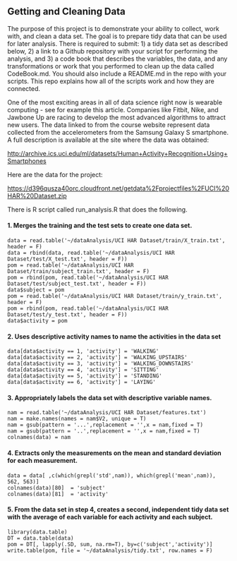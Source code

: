 ## Getting and Cleaning Data

The purpose of this project is to demonstrate your ability to collect, work with, and clean a data set. The goal is to prepare tidy data that can be used for later analysis. There is required to submit: 1) a tidy data set as described below, 2) a link to a Github repository with your script for performing the analysis, and 3) a code book that describes the variables, the data, and any transformations or work that you performed to clean up the data called CodeBook.md. You should also include a README.md in the repo with your scripts. This repo explains how all of the scripts work and how they are connected.   
  
One of the most exciting areas in all of data science right now is wearable computing - see for example this article. Companies like Fitbit, Nike, and Jawbone Up are racing to develop the most advanced algorithms to attract new users. The data linked to from the course website represent data collected from the accelerometers from the Samsung Galaxy S smartphone. A full description is available at the site where the data was obtained:  
  
http://archive.ics.uci.edu/ml/datasets/Human+Activity+Recognition+Using+Smartphones
  
Here are the data for the project:  

https://d396qusza40orc.cloudfront.net/getdata%2Fprojectfiles%2FUCI%20HAR%20Dataset.zip

There is R script called run_analysis.R that does the following.  

#### 1. Merges the training and the test sets to create one data set.
```{r eval=FALSE}
data = read.table('~/dataAnalysis/UCI HAR Dataset/train/X_train.txt', header = F)
data = rbind(data, read.table('~/dataAnalysis/UCI HAR Dataset/test/X_test.txt', header = F))
pom = read.table('~/dataAnalysis/UCI HAR Dataset/train/subject_train.txt', header = F)
pom = rbind(pom, read.table('~/dataAnalysis/UCI HAR Dataset/test/subject_test.txt', header = F))
data$subject = pom
pom = read.table('~/dataAnalysis/UCI HAR Dataset/train/y_train.txt', header = F)
pom = rbind(pom, read.table('~/dataAnalysis/UCI HAR Dataset/test/y_test.txt', header = F))
data$activity = pom
```
#### 2. Uses descriptive activity names to name the activities in the data set
```{r eval=FALSE}
data[data$activity == 1, 'activity'] = 'WALKING'
data[data$activity == 2, 'activity'] = 'WALKING_UPSTAIRS'
data[data$activity == 3, 'activity'] = 'WALKING_DOWNSTAIRS'
data[data$activity == 4, 'activity'] = 'SITTING'
data[data$activity == 5, 'activity'] = 'STANDING'
data[data$activity == 6, 'activity'] = 'LAYING'
```
#### 3. Appropriately labels the data set with descriptive variable names.
```{r eval=FALSE}
nam = read.table('~/dataAnalysis/UCI HAR Dataset/features.txt')
nam = make.names(names = nam$V2, unique = T)
nam = gsub(pattern = '...',replacement = '',x = nam,fixed = T)
nam = gsub(pattern = '..',replacement = '',x = nam,fixed = T)
colnames(data) = nam
```
#### 4. Extracts only the measurements on the mean and standard deviation for each measurement. 
```{r eval=FALSE}
data = data[ ,c(which(grepl('std',nam)), which(grepl('mean',nam)), 562, 563)]
colnames(data)[80]  = 'subject'
colnames(data)[81]  = 'activity'
```
#### 5. From the data set in step 4, creates a second, independent tidy data set with the average of each variable for each activity and each subject.
```{r eval=FALSE}
library(data.table)
DT = data.table(data)
pom = DT[, lapply(.SD, sum, na.rm=T), by=c('subject','activity')]
write.table(pom, file = '~/dataAnalysis/tidy.txt', row.names = F)
```
